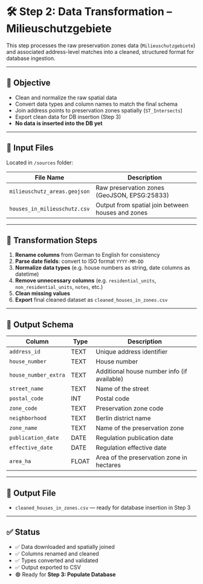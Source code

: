 # 🛠 Step 2: Data Transformation – Milieuschutzgebiete

This step processes the raw preservation zones data (`Milieuschutzgebiete`) and associated address-level matches into a cleaned, structured format for database ingestion.

---

## 🎯 Objective

- Clean and normalize the raw spatial data
- Convert data types and column names to match the final schema
- Join address points to preservation zones spatially (`ST_Intersects`)
- Export clean data for DB insertion (Step 3)
- **No data is inserted into the DB yet**

---

## 🧾 Input Files

Located in `/sources` folder:

| File Name                    | Description                                          |
|-----------------------------|------------------------------------------------------|
| `milieuschutz_areas.geojson`         | Raw preservation zones (GeoJSON, EPSG:25833)       |
| `houses_in_milieuschutz.csv`         | Output from spatial join between houses and zones  |

---

## 🔄 Transformation Steps

1. **Rename columns** from German to English for consistency  
2. **Parse date fields**: convert to ISO format `YYYY-MM-DD`  
3. **Normalize data types** (e.g. house numbers as string, date columns as datetime)  
4. **Remove unnecessary columns** (e.g. `residential_units`, `non_residential_units`, `notes`, etc.)  
5. **Clean missing values**  
6. **Export** final cleaned dataset as `cleaned_houses_in_zones.csv`

---

## 🧱 Output Schema

| Column               | Type     | Description                                        |
|----------------------|----------|----------------------------------------------------|
| `address_id`         | TEXT     | Unique address identifier                          |
| `house_number`       | TEXT     | House number                                       |
| `house_number_extra` | TEXT     | Additional house number info (if available)        |
| `street_name`        | TEXT     | Name of the street                                 |
| `postal_code`        | INT      | Postal code                                        |
| `zone_code`          | TEXT     | Preservation zone code                             |
| `neighborhood`       | TEXT     | Berlin district name                               |
| `zone_name`          | TEXT     | Name of the preservation zone                      |
| `publication_date`   | DATE     | Regulation publication date                        |
| `effective_date`     | DATE     | Regulation effective date                          |
| `area_ha`            | FLOAT    | Area of the preservation zone in hectares          |

---

## 📁 Output File

- `cleaned_houses_in_zones.csv` — ready for database insertion in Step 3

---

## ✅ Status

- ✅ Data downloaded and spatially joined  
- ✅ Columns renamed and cleaned  
- ✅ Types converted and validated  
- ✅ Output exported to CSV  
- 🟢 Ready for **Step 3: Populate Database**
